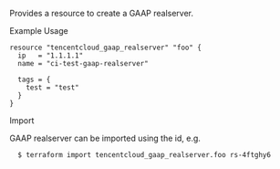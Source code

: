 Provides a resource to create a GAAP realserver.

Example Usage

```hcl
resource "tencentcloud_gaap_realserver" "foo" {
  ip   = "1.1.1.1"
  name = "ci-test-gaap-realserver"

  tags = {
    test = "test"
  }
}
```

Import

GAAP realserver can be imported using the id, e.g.

```
  $ terraform import tencentcloud_gaap_realserver.foo rs-4ftghy6
```